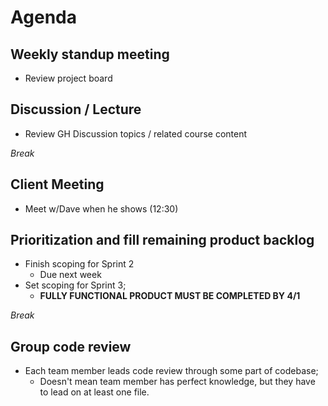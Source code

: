 
# Agenda

## Weekly standup meeting

- Review project board

## Discussion / Lecture

- Review GH Discussion topics / related course content

_Break_

## Client Meeting

- Meet w/Dave when he shows (12:30)

## Prioritization and fill remaining product backlog

- Finish scoping for Sprint 2
  - Due next week
- Set scoping for Sprint 3; 
  - **FULLY FUNCTIONAL PRODUCT MUST BE COMPLETED BY 4/1**

_Break_

## Group code review

- Each team member leads code review through some part of codebase;
  - Doesn't mean team member has perfect knowledge, but they have to lead on at least one file.
